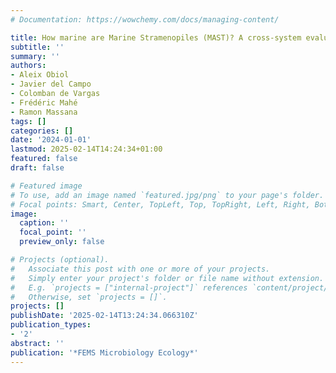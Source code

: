 ```yaml
---
# Documentation: https://wowchemy.com/docs/managing-content/

title: How marine are Marine Stramenopiles (MAST)? A cross-system evaluation
subtitle: ''
summary: ''
authors:
- Aleix Obiol
- Javier del Campo
- Colomban de Vargas
- Frédéric Mahé
- Ramon Massana
tags: []
categories: []
date: '2024-01-01'
lastmod: 2025-02-14T14:24:34+01:00
featured: false
draft: false

# Featured image
# To use, add an image named `featured.jpg/png` to your page's folder.
# Focal points: Smart, Center, TopLeft, Top, TopRight, Left, Right, BottomLeft, Bottom, BottomRight.
image:
  caption: ''
  focal_point: ''
  preview_only: false

# Projects (optional).
#   Associate this post with one or more of your projects.
#   Simply enter your project's folder or file name without extension.
#   E.g. `projects = ["internal-project"]` references `content/project/deep-learning/index.md`.
#   Otherwise, set `projects = []`.
projects: []
publishDate: '2025-02-14T13:24:34.066310Z'
publication_types:
- '2'
abstract: ''
publication: '*FEMS Microbiology Ecology*'
---
```

